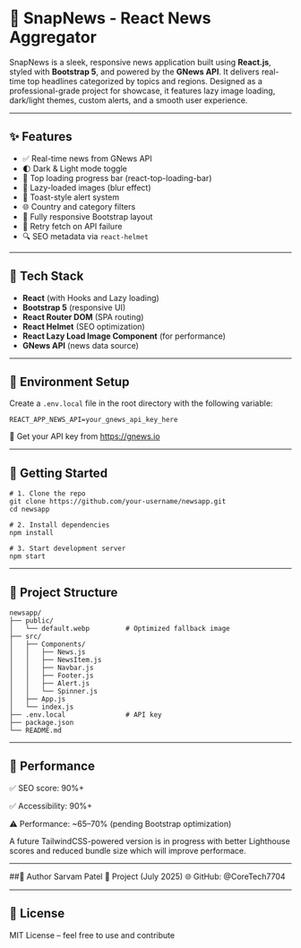 # 📰 SnapNews - React News Aggregator

SnapNews is a sleek, responsive news application built using **React.js**, styled with **Bootstrap 5**, and powered by the **GNews API**. It delivers real-time top headlines categorized by topics and regions. Designed as a professional-grade project for showcase, it features lazy image loading, dark/light themes, custom alerts, and a smooth user experience.

---

## ✨ Features

- ✅ Real-time news from GNews API
- 🌓 Dark & Light mode toggle
- 🚥 Top loading progress bar (react-top-loading-bar)
- 📸 Lazy-loaded images (blur effect)
- 🔔 Toast-style alert system
- 🌐 Country and category filters
- 📱 Fully responsive Bootstrap layout
- 🔁 Retry fetch on API failure
- 🔍 SEO metadata via `react-helmet`

---

## 🧪 Tech Stack

- **React** (with Hooks and Lazy loading)
- **Bootstrap 5** (responsive UI)
- **React Router DOM** (SPA routing)
- **React Helmet** (SEO optimization)
- **React Lazy Load Image Component** (for performance)
- **GNews API** (news data source)

---

## 🔑 Environment Setup

Create a `.env.local` file in the root directory with the following variable:

```env
REACT_APP_NEWS_API=your_gnews_api_key_here
```
🔐 Get your API key from https://gnews.io

---

## 🚀 Getting Started

```
# 1. Clone the repo
git clone https://github.com/your-username/newsapp.git
cd newsapp

# 2. Install dependencies
npm install

# 3. Start development server
npm start
```

---

## 📁 Project Structure

```
newsapp/
├── public/
│   └── default.webp         # Optimized fallback image
├── src/
│   ├── Components/
│   │   ├── News.js
│   │   ├── NewsItem.js
│   │   ├── Navbar.js
│   │   ├── Footer.js
│   │   ├── Alert.js
│   │   └── Spinner.js
│   ├── App.js
│   └── index.js
├── .env.local               # API key
├── package.json
└── README.md

```

---

## 🎯 Performance

✅ SEO score: 90%+

✅ Accessibility: 90%+

⚠️ Performance: ~65–70% (pending Bootstrap optimization)

A future TailwindCSS-powered version is in progress with better Lighthouse scores and reduced bundle size which will improve performace.

---

##📌 Author
Sarvam Patel
📅 Project (July 2025)
🌐 GitHub: @CoreTech7704

---

## 📄 License
MIT License – feel free to use and contribute
